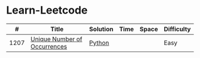 # Learn-Leetcode


| # | Title | Solution | Time | Space | Difficulty |
|---| ----- | -------- | ---- | ----- | ---------- |
|1207|[Unique Number of Occurrences](https://leetcode.com/problems/unique-number-of-occurrences/) | [Python](./Algorithm/Easy/1207.py) |||Easy|

